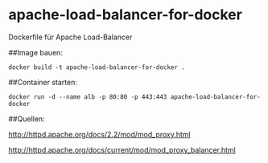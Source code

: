 # apache-load-balancer-for-docker
Dockerfile für Apache Load-Balancer

##Image bauen:
```
docker build -t apache-load-balancer-for-docker .
```

##Container starten:
```
docker run -d --name alb -p 80:80 -p 443:443 apache-load-balancer-for-docker
```

##Quellen:

http://httpd.apache.org/docs/2.2/mod/mod_proxy.html

http://httpd.apache.org/docs/current/mod/mod_proxy_balancer.html
